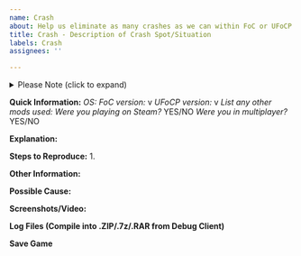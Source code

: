 ```yaml
---
name: Crash
about: Help us eliminate as many crashes as we can within FoC or UFoCP.
title: Crash - Description of Crash Spot/Situation
labels: Crash
assignees: ''

---
```


<details><summary>Please Note (click to expand)</summary>
This reporting template is for crashes that happen for any reason in FoC or UFoCP.  To fully submit a crash report, you must download the Debugging Client from the issue template selection page, and use it to generate debug logs in your Forces of Corruption directory.  Place the executables next to the game's application in the ..\corruption\ folder.  If you cannot generate a log for any reason (e.g. if the crash isn't easily reproducable), then explain the crash as vividly and detail-full as you can when, where, and what you were doing when it happened.  To acknowledge you read this, delete this bloc, otherwise your report will be immediately closed and disregarded.
</details>

**Quick Information:**
_OS:_ 
_FoC version:_ v
_UFoCP version:_ v
_List any other mods used:_ 
_Were you playing on Steam?_ YES/NO
_Were you in multiplayer?_ YES/NO

**Explanation:**


**Steps to Reproduce:**
1. 

**Other Information:**


**Possible Cause:**


**Screenshots/Video:**


**Log Files (Compile into .ZIP/.7z/.RAR from Debug Client)**


**Save Game**
